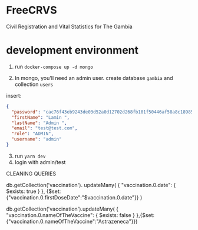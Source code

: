 # FreeCRVS

Civil Registration and Vital Statistics for The Gambia

# development environment

1. run `docker-compose up -d mongo`

2. In mongo, you'll need an admin user. create database `gambia` and collection `users`

insert:

```json
{
  "password": "cac76f43eb9243de03d52a0d12702d268fb101f50446af58a8c18985824c9587",
  "firstName": "Lamin ",
  "lastName": "Admin ",
  "email": "test@test.com",
  "role": "ADMIN",
  "username": "admin"
}
```

3. run `yarn dev`
4. login with admin/test



CLEANING QUERIES

db.getCollection('vaccination').
    updateMany(
        { "vaccination.0.date": { $exists: true } },
        {$set: {"vaccination.0.firstDoseDate":"$vaccination.0.date"}}
        )

db.getCollection('vaccination').updateMany( { "vaccination.0.nameOfTheVaccine": { $exists: false } },{$set: {"vaccination.0.nameOfTheVaccine":"Astrazeneca"}})